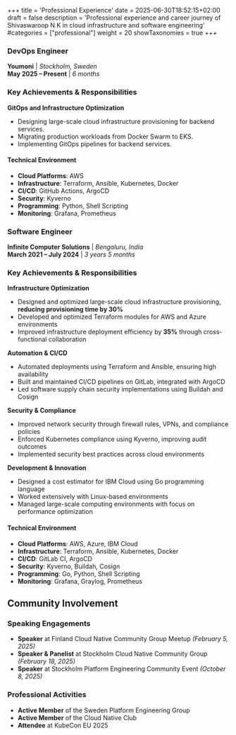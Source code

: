 +++
title = 'Professional Experience'
date = 2025-06-30T18:52:15+02:00
draft = false
description = 'Professional experience and career journey of Shivaswaroop N K in cloud infrastructure and software engineering'
#categories = ["professional"]
weight = 20
showTaxonomies = true
+++
### DevOps Engineer
**Youmoni** | *Stockholm, Sweden*  
**May 2025 – Present** | *6 months*

### Key Achievements & Responsibilities

**GitOps and Infrastructure Optimization**
- Designing large-scale cloud infrastructure provisioning for backend services.
- Migrating production workloads from Docker Swarm to EKS.
- Implementing GitOps pipelines for backend services.

#### Technical Environment
- **Cloud Platforms**: AWS
- **Infrastructure**: Terraform, Ansible, Kubernetes, Docker
- **CI/CD**: GitHub Actions, ArgoCD
- **Security**: Kyverno
- **Programming**: Python, Shell Scripting
- **Monitoring**: Grafana, Prometheus

### Software Engineer
**Infinite Computer Solutions** | *Bengaluru, India*  
**March 2021 – July 2024** | *3 years 5 months*

### Key Achievements & Responsibilities

**Infrastructure Optimization**
- Designed and optimized large-scale cloud infrastructure provisioning, **reducing provisioning time by 30%**
- Developed and optimized Terraform modules for AWS and Azure environments
- Improved infrastructure deployment efficiency by **35%** through cross-functional collaboration

**Automation & CI/CD**
- Automated deployments using Terraform and Ansible, ensuring high availability
- Built and maintained CI/CD pipelines on GitLab, integrated with ArgoCD
- Led software supply chain security implementations using Buildah and Cosign

**Security & Compliance**
- Improved network security through firewall rules, VPNs, and compliance policies
- Enforced Kubernetes compliance using Kyverno, improving audit outcomes
- Implemented security best practices across cloud environments

**Development & Innovation**
- Designed a cost estimator for IBM Cloud using Go programming language
- Worked extensively with Linux-based environments
- Managed large-scale computing environments with focus on performance optimization

#### Technical Environment
- **Cloud Platforms**: AWS, Azure, IBM Cloud
- **Infrastructure**: Terraform, Ansible, Kubernetes, Docker
- **CI/CD**: GitLab CI, ArgoCD
- **Security**: Kyverno, Buildah, Cosign
- **Programming**: Go, Python, Shell Scripting
- **Monitoring**: Grafana, Graylog, Prometheus


## Community Involvement

### Speaking Engagements
- **Speaker** at Finland Cloud Native Community Group Meetup *(February 5, 2025)*
- **Speaker & Panelist** at Stockholm Cloud Native Community Group *(February 18, 2025)*
- **Speaker** at Stockholm Platform Engineering Community Event *(October 8, 2025)*

### Professional Activities
- **Active Member** of the Sweden Platform Engineering Group
- **Active Member** of the Cloud Native Club
- **Attendee** at KubeCon EU 2025



